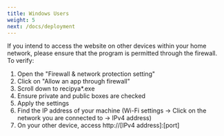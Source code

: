 ```yaml
---
title: Windows Users
weight: 5
next: /docs/deployment
---
```


If you intend to access the website on other devices within your home network, please ensure that the program is permitted through the firewall. To verify:

1. Open the "Firewall & network protection setting"
2. Click on "Allow an app through firewall"
3. Scroll down to recipya*.exe
4. Ensure private and public boxes are checked
5. Apply the settings
6. Find the IP address of your machine (Wi-Fi settings -> Click on the network you are connected to -> IPv4 address)
7. On your other device, access http://[IPv4 address]:[port]
